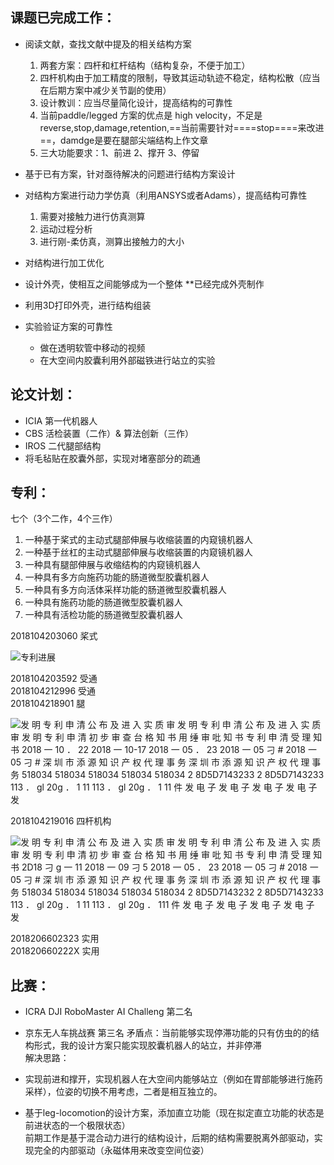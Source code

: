 ## 课题已完成工作：

- 阅读文献，查找文献中提及的相关结构方案
    
    1. 两套方案：四杆和杠杆结构（结构复杂，不便于加工）
    2. 四杆机构由于加工精度的限制，导致其运动轨迹不稳定，结构松散（应当在后期方案中减少关节副的使用）
    3. 设计教训：应当尽量简化设计，提高结构的可靠性
    4. 当前paddle/legged 方案的优点是 high velocity，不足是 reverse,stop,damage,retention,==当前需要针对====stop====来改进==，damdge是要在腿部尖端结构上作文章
    5. 三大功能要求：1、前进 2、撑开 3、停留
- 基于已有方案，针对亟待解决的问题进行结构方案设计
- 对结构方案进行动力学仿真（利用ANSYS或者Adams），提高结构可靠性
    
    1. 需要对接触力进行仿真测算
    2. 运动过程分析
    3. 进行刚-柔仿真，测算出接触力的大小
- 对结构进行加工优化
- 设计外壳，使相互之间能够成为一个整体 **已经完成外壳制作
- 利用3D打印外壳，进行结构组装
- 实验验证方案的可靠性
    
    - 做在透明软管中移动的视频
    - 在大空间内胶囊利用外部磁铁进行站立的实验
 
## 论文计划：

- ICIA 第一代机器人
- CBS 活检装置（二作）& 算法创新（三作）
- IROS 二代腿部结构
- 将毛毡贴在胶囊外部，实现对堵塞部分的疏通
 
## 专利：

七个（3个二作，4个三作）

1. 一种基于桨式的主动式腿部伸展与收缩装置的内窥镜机器人
2. 一种基于丝杠的主动式腿部伸展与收缩装置的内窥镜机器人
3. 一种具有腿部伸展与收缩结构的内窥镜机器人
4. 一种具有多方向施药功能的肠道微型胶囊机器人
5. 一种具有多方向活体采样功能的肠道微型胶囊机器人
6. 一种具有施药功能的肠道微型胶囊机器人
7. 一种具有活检功能的肠道微型胶囊机器人

2018104203060 桨式

![专利进展](Exported%20image%2020240403195529-0.png)

2018104203592 受通  
2018104212996 受通  
2018104218901 腿

![发 明 专 利 申 清 公 布 及 进 入 实 质 审 发 明 专 利 申 清 公 布 及 进 入 实 质 审 发 明 专 利 申 清 初 步 审 查 台 格 知 书 用 缍 审 吡 知 书 专 利 申 清 受 理 知 书 2018 一 10 ． 22 2018 一 10-17 2018 一 05 ． 23 2018 一 05 刁 # 2018 一 05 刁 # 深 圳 市 添 源 知 识 产 权 代 理 事 务 深 圳 市 添 源 知 识 产 权 代 理 事 务 518034 518034 518034 518034 518034 2 8D5D7143233 2 8D5D7143233 113 ． gl 20g ． 1 11 113 ． gl 20g ． 1 11 件 发 电 子 发 电 子 发 电 子 发 电 子 发 ](Exported%20image%2020240403195529-1.png)

2018104219016 四杆机构

![发 明 专 利 申 清 公 布 及 进 入 实 质 审 发 明 专 利 申 清 公 布 及 进 入 实 质 审 发 明 专 利 申 清 初 步 审 查 台 格 知 书 用 缍 审 吡 知 书 专 利 申 清 受 理 知 书 2D18 刁 g 一 11 2018 一 09 刁 5 2018 一 05 ． 23 2018 一 05 刁 # 2018 一 05 刁 # 深 圳 市 添 源 知 识 产 权 代 理 事 务 深 圳 市 添 源 知 识 产 权 代 理 事 务 518034 518034 518034 518034 518034 2 8D5D7143232 2 8D5D7143233 113 ． gl 20g ． 1 11 113 ． gl 20g ． 111 件 发 电 子 发 电 子 发 电 子 发 电 子 发 ](Exported%20image%2020240403195529-2.png)

2018206602323 实用  
201820660222X 实用
 
## 比赛：

- ICRA DJI RoboMaster AI Challeng 第二名
- 京东无人车挑战赛 第三名
 矛盾点：当前能够实现停滞功能的只有仿虫的的结构形式，我的设计方案只能实现胶囊机器人的站立，并非停滞  
解决思路：

- 实现前进和撑开，实现机器人在大空间内能够站立（例如在胃部能够进行施药采样），位姿的切换不用考虑，二者是相互独立的。
- 基于leg-locomotion的设计方案，添加直立功能（现在拟定直立功能的状态是前进状态的一个极限状态）  
前期工作是基于混合动力进行的结构设计，后期的结构需要脱离外部驱动，实现完全的内部驱动（永磁体用来改变空间位姿）